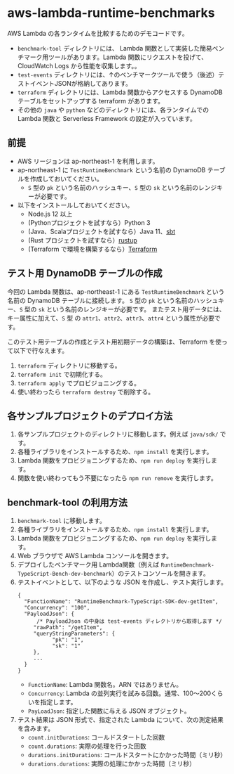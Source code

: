 # aws-lambda-runtime-benchmarks

AWS Lambda の各ランタイムを比較するためのデモコードです。

- `benchmark-tool` ディレクトリには、 Lambda 関数として実装した簡易ベンチマーク用ツールがあります。Lambda 関数にリクエストを投げて、CloudWatch Logs から性能を収集します。。
- `test-events` ディレクトリには、↑のベンチマークツールで使う（後述）テストイベントJSONが格納してあります。
- `terraform` ディレクトリには、Lambda 関数からアクセスする DynamoDB テーブルをセットアップする terraform があります。
- その他の `java` や `python` などのディレクトリには、各ランタイムでの Lambda 関数と Serverless Framework の設定が入っています。

## 前提

- AWS リージョンは ap-northeast-1 を利用します。
- ap-northeast-1 に `TestRuntimeBenchmark` という名前の DynamoDB テーブルを作成しておいてください。
    - `S` 型の `pk` という名前のハッシュキー、`S` 型の `sk` という名前のレンジキーが必要です。
- 以下をインストールしておいてください。 
    - Node.js 12 以上 
    - (Pythonプロジェクトを試すなら）Python 3 
    - (Java、Scalaプロジェクトを試すなら）Java 11、[sbt](https://www.scala-sbt.org/1.x/docs/ja/Setup.html)
    - (Rust プロジェクトを試すなら）[rustup](https://doc.rust-lang.org/cargo/getting-started/installation.html)
    - (Terraform で環境を構築するなら）[Terraform](https://www.terraform.io/)

## テスト用 DynamoDB テーブルの作成

今回の Lambda 関数は、ap-northeast-1 にある `TestRuntimeBenchmark` という名前の DynamoDB テーブルに接続します。
`S` 型の `pk` という名前のハッシュキー、`S` 型の `sk` という名前のレンジキーが必要です。
またテスト用データには、キー属性に加えて、`S` 型 の `attr1`、`attr2`、`attr3`、`attr4` という属性が必要です。

このテスト用テーブルの作成とテスト用初期データの構築は、Terraform を使って以下で行なえます。

1. `terraform` ディレクトリに移動する。
2. `terraform init` で初期化する。
3. `terraform apply` でプロビジョニングする。
4. 使い終わったら `terraform destroy` で削除する。

## 各サンプルプロジェクトのデプロイ方法

1. 各サンプルプロジェクトのディレクトリに移動します。例えば `java/sdk/` です。
2. 各種ライブラリをインストールするため、`npm install` を実行します。
3. Lambda 関数をプロビジョニングするため、`npm run deploy` を実行します。
4. 関数を使い終わってもう不要になったら `npm run remove` を実行します。

## benchmark-tool の利用方法

1. `benchmark-tool` に移動します。
2. 各種ライブラリをインストールするため、`npm install` を実行します。
3. Lambda 関数をプロビジョニングするため、`npm run deploy` を実行します。
4. Web ブラウザで AWS Lambda コンソールを開きます。
5. デプロイしたベンチマーク用 Lambda関数（例えば `RuntimeBenchmark-TypeScript-Bench-dev-benchmark`）のテストコンソールを開きます。
6. テストイベントとして、以下のような JSON を作成し、テスト実行します。
    ```json5
    {
      "FunctionName": "RuntimeBenchmark-TypeScript-SDK-dev-getItem",
      "Concurrency": "100",
      "PayloadJson": { 
          /* PayloadJson の中身は test-events ディレクトリから取得します */
         "rawPath": "/getItem",
         "queryStringParameters": {
               "pk": "1",
               "sk": "1"
         },
         ...
      }
    }
    ```
   - `FunctionName`: Lambda 関数名。ARN ではありません。
   - `Concurrency`: Lambda の並列実行を試みる回数。通常、100〜200くらいを指定します。
   - `PayLoadJson`: 指定した関数に与える JSON オブジェクト。
7. テスト結果は JSON 形式で、指定された Lambda について、次の測定結果を含みます。
    - `count.initDurations`: コールドスタートした回数 
    - `count.durations`: 実際の処理を行った回数 
    - `durations.initDurations`: コールドスタートにかかった時間（ミリ秒）
    - `durations.durations`: 実際の処理にかかった時間（ミリ秒）
